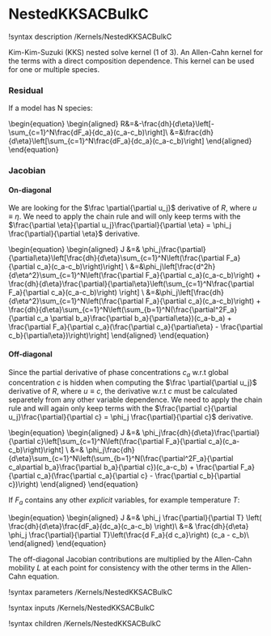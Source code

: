 # NestedKKSACBulkC

!syntax description /Kernels/NestedKKSACBulkC

Kim-Kim-Suzuki (KKS) nested solve kernel (1 of 3). An Allen-Cahn kernel for the terms with a direct composition dependence. This kernel can be used for one or multiple species.

### Residual

If a model has N species:

\begin{equation}
\begin{aligned}
R&=&-\frac{dh}{d\eta}\left[-\sum_{c=1}^N\frac{dF_a}{dc_a}(c_a-c_b)\right]\\
&=&\frac{dh}{d\eta}\left[\sum_{c=1}^N\frac{dF_a}{dc_a}(c_a-c_b)\right]
\end{aligned}
\end{equation}

### Jacobian

#### On-diagonal

We are looking for the $\frac \partial{\partial u_j}$ derivative of $R$, where
$u\equiv\eta$. We need to apply the chain rule and will only keep terms
with the $\frac{\partial \eta}{\partial u_j}\frac{\partial}{\partial \eta} = \phi_j \frac{\partial}{\partial \eta}$ derivative.

\begin{equation}
\begin{aligned}
J &=& \phi_j\frac{\partial}{\partial\eta}\left[\frac{dh}{d\eta}\sum_{c=1}^N\left(\frac{\partial F_a}{\partial c_a}(c_a-c_b)\right)\right]    \\
&=&\phi_j\left[\frac{d^2h}{d\eta^2}\sum_{c=1}^N\left(\frac{\partial F_a}{\partial c_a}(c_a-c_b)\right) + \frac{dh}{d\eta}\frac{\partial}{\partial\eta}\left(\sum_{c=1}^N\frac{\partial F_a}{\partial c_a}(c_a-c_b)\right)  \right] \\
&=&\phi_j\left[\frac{dh}{d\eta^2}\sum_{c=1}^N\left(\frac{\partial F_a}{\partial c_a}(c_a-c_b)\right) + \frac{dh}{d\eta}\sum_{c=1}^N\left(\sum_{b=1}^N(\frac{\partial^2F_a}{\partial c_a \partial b_a}\frac{\partial b_a}{\partial\eta})(c_a-b_a) + \frac{\partial F_a}{\partial c_a}(\frac{\partial c_a}{\partial\eta} - \frac{\partial c_b}{\partial\eta})\right)\right]
\end{aligned}
\end{equation}

#### Off-diagonal

Since the partial derivative of phase concentrations $c_a$ w.r.t global concentration $c$ is hidden when computing the $\frac \partial{\partial u_j}$ derivative of $R$, where $u\equiv c$, the derivative w.r.t $c$ must be calculated separetely from any other variable dependence. We need to
apply the chain rule and will again only keep terms with the
$\frac{\partial c}{\partial u_j}\frac{\partial}{\partial c} = \phi_j \frac{\partial}{\partial c}$
derivative.

\begin{equation}
\begin{aligned}
J &=& \phi_j\frac{dh}{d\eta}\frac{\partial}{\partial c}\left[\sum_{c=1}^N\left(\frac{\partial F_a}{\partial c_a}(c_a-c_b)\right)\right] \\
&=& \phi_j\frac{dh}{d\eta}\sum_{c=1}^N\left(\sum_{b=1}^N(\frac{\partial^2F_a}{\partial c_a\partial b_a}\frac{\partial b_a}{\partial c})(c_a-c_b) + \frac{\partial F_a}{\partial c_a}(\frac{\partial c_a}{\partial c} - \frac{\partial c_b}{\partial c})\right)
\end{aligned}
\end{equation}

If $F_a$ contains any other *explicit* variables, for example temperature $T$:

\begin{equation}
\begin{aligned}
J &=& \phi_j \frac{\partial}{\partial T} \left( \frac{dh}{d\eta}\frac{dF_a}{dc_a}(c_a-c_b) \right)\\
&=& \frac{dh}{d\eta} \phi_j  \frac{\partial}{\partial T}\left(\frac{d F_a}{d c_a}\right) (c_a - c_b)\\
\end{aligned}
\end{equation}

The off-diagonal Jacobian contributions are multiplied by the Allen-Cahn
mobility $L$ at each point for consistency with the other terms in the Allen-Cahn
equation.

!syntax parameters /Kernels/NestedKKSACBulkC

!syntax inputs /Kernels/NestedKKSACBulkC

!syntax children /Kernels/NestedKKSACBulkC
